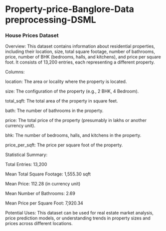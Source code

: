# Property-price-Banglore-Data preprocessing-DSML
### House Prices Dataset
Overview: This dataset contains information about residential properties, including their location, size, total square footage, number of bathrooms, price, number of BHK (bedrooms, halls, and kitchens), and price per square foot. It consists of 13,200 entries, each representing a different property.

Columns:

location: The area or locality where the property is located.

size: The configuration of the property (e.g., 2 BHK, 4 Bedroom).

total_sqft: The total area of the property in square feet.

bath: The number of bathrooms in the property.

price: The total price of the property (presumably in lakhs or another currency unit).

bhk: The number of bedrooms, halls, and kitchens in the property.

price_per_sqft: The price per square foot of the property.

Statistical Summary:

Total Entries: 13,200

Mean Total Square Footage: 1,555.30 sqft

Mean Price: 112.28 (in currency unit)

Mean Number of Bathrooms: 2.69

Mean Price per Square Foot: 7,920.34

Potential Uses:
This dataset can be used for real estate market analysis, price prediction models, or understanding trends in property sizes and prices across different locations.
